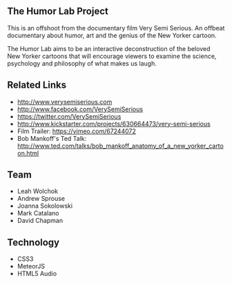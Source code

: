 ## The Humor Lab Project

This is an offshoot from the documentary film Very Semi Serious. An offbeat documentary about humor, art and the genius of the New Yorker cartoon.

The Humor Lab aims to be an interactive deconstruction of the beloved New Yorker cartoons that will encourage viewers to examine the science, psychology and philosophy of what makes us laugh.

## Related Links
- http://www.verysemiserious.com
- http://www.facebook.com/VerySemiSerious
- https://twitter.com/VerySemiSerious
- http://www.kickstarter.com/projects/630664473/very-semi-serious
- Film Trailer: https://vimeo.com/67244072
- Bob Mankoff's Ted Talk: http://www.ted.com/talks/bob_mankoff_anatomy_of_a_new_yorker_cartoon.html

## Team
- Leah Wolchok
- Andrew Sprouse
- Joanna Sokolowski
- Mark Catalano
- David Chapman

## Technology
- CSS3
- MeteorJS
- HTML5 Audio
